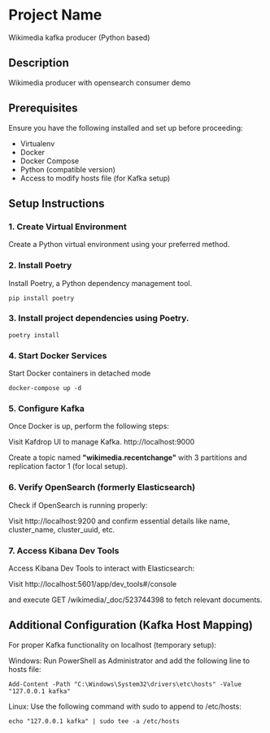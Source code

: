 # Project Name
Wikimedia kafka producer (Python based)

## Description
Wikimedia producer with opensearch consumer demo

## Prerequisites
Ensure you have the following installed and set up before proceeding:

- Virtualenv
- Docker
- Docker Compose
- Python (compatible version)
- Access to modify hosts file (for Kafka setup)

## Setup Instructions

### 1. Create Virtual Environment
Create a Python virtual environment using your preferred method.

### 2. Install Poetry
Install Poetry, a Python dependency management tool.

`pip install poetry`

### 3. Install project dependencies using Poetry.
`poetry install`

### 4. Start Docker Services
Start Docker containers in detached mode

`docker-compose up -d`

### 5. Configure Kafka
Once Docker is up, perform the following steps:

Visit Kafdrop UI to manage Kafka. http://localhost:9000

Create a topic named **"wikimedia.recentchange"** with 3 partitions and replication factor 1 (for local setup).


### 6. Verify OpenSearch (formerly Elasticsearch)
Check if OpenSearch is running properly:

Visit http://localhost:9200 and confirm essential details like name, cluster_name, cluster_uuid, etc.


### 7. Access Kibana Dev Tools
Access Kibana Dev Tools to interact with Elasticsearch:

Visit http://localhost:5601/app/dev_tools#/console 

and execute GET /wikimedia/_doc/523744398 to fetch relevant documents.


## **Additional Configuration (Kafka Host Mapping)**

For proper Kafka functionality on localhost (temporary setup):

Windows:
Run PowerShell as Administrator and add the following line to hosts file:

`Add-Content -Path "C:\Windows\System32\drivers\etc\hosts" -Value "127.0.0.1 kafka"`

Linux:
Use the following command with sudo to append to /etc/hosts:

`echo "127.0.0.1 kafka" | sudo tee -a /etc/hosts`

